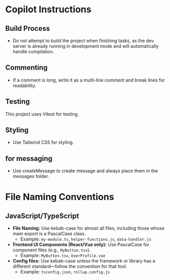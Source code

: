 # Copilot Instructions

## Build Process

- Do not attempt to build the project when finishing tasks, as the dev server is already running in development mode and will automatically handle compilation.

## Commenting

- If a comment is long, write it as a multi-line comment and break lines for readability.

## Testing

This project uses Vitest for testing.

## Styling

- Use Tailwind CSS for styling.

## for messaging

- Use createMessage to create message and always place them in the messages folder.

# File Naming Conventions

## JavaScript/TypeScript

- **File Naming:** Use kebab-case for almost all files, including those whose main export is a PascalCase class.
  - Example: `my-module.ts`, `helper-functions.js`, `data-handler.js`
- **Frontend UI Components (React/Vue only):** Use PascalCase for component files (e.g., `MyButton.tsx`).
  - Example: `MyButton.tsx`, `UserProfile.vue`
- **Config files:** Use kebab-case unless the framework or library has a different standard—follow the convention for that tool.
  - Example: `tsconfig.json`, `rollup.config.js`
